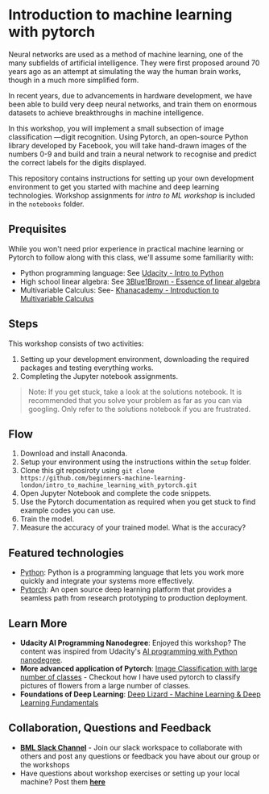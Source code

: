 # Introduction to machine learning with pytorch

Neural networks are used as a method of machine learning, one of the many subfields of artificial intelligence. They were first proposed around 70 years ago as an attempt at simulating the way the human brain works, though in a much more simplified form.

In recent years, due to advancements in hardware development, we have been able to build very deep neural networks, and train them on enormous datasets to achieve breakthroughs in machine intelligence.

In this workshop, you will implement a small subsection of image classification —digit recognition. Using Pytorch, an open-source Python library developed by Facebook, you will take hand-drawn images of the numbers 0-9 and build and train a neural network to recognise and predict the correct labels for the digits displayed.

This repository contains instructions for setting up your own development environment to get you started with machine and deep learning technologies. Workshop assignments for _intro to ML workshop_ is included in the `notebooks` folder.

## Prequisites

While you won't need prior experience in practical machine learning or Pytorch to follow along with this class, we'll assume some familiarity with:

- Python programming language: See [Udacity - Intro to Python](https://eu.udacity.com/course/introduction-to-python--ud1110)
- High school linear algebra: See [3Blue1Brown - Essence of linear algebra](https://www.youtube.com/watch?v=kjBOesZCoqc)
- Multivariable Calculus:  See- [Khanacademy - Introduction to Multivariable Calculus](https://www.khanacademy.org/math/multivariable-calculus)

## Steps

This workshop consists of two activities:

1. Setting up your development environment, downloading the required packages and testing everything works.
2. Completing the Jupyter notebook assignments.

> Note: If you get stuck, take a look at the solutions notebook. It is recommended that you solve your problem as far as you can via googling. Only refer to the solutions notebook if you are frustrated.

## Flow

1. Download and install Anaconda.
2. Setup your environment using the instructions within the `setup` folder.
3. Clone this git reposiroty using `git clone https://github.com/beginners-machine-learning-london/intro_to_machine_learning_with_pytorch.git`
4. Open Jupyter Notebook and complete the code snippets.
5. Use the Pytorch documentation as required when you get stuck to find example codes you can use.
6. Train the model.
7. Measure the accuracy of your trained model. What is the accuracy?

## Featured technologies

- [Python](https://www.python.org/): Python is a programming language that lets you work more quickly and integrate your systems more effectively.
- [Pytorch](https://pytorch.org/): An open source deep learning platform that provides a seamless path from research prototyping to production deployment.

## Learn More

- **Udacity AI Programming Nanodegree**: Enjoyed this workshop? The content was inspired from Udacity's [AI programming with Python nanodegree](https://eu.udacity.com/course/ai-programming-python-nanodegree--nd089).
- **More advanced application of Pytorch**: [Image Classification with large number of classes](https://github.com/Ali-Parandeh/Udacity_AI_Programming_Nanodegree/blob/master/Project%20-%20Create%20Your%20Own%20Image%20Classifier/Image%20Classifier%20Project.ipynb) - Checkout how I have used pytorch to classify pictures of flowers from a large number of classes.
- **Foundations of Deep Learning**: [Deep Lizard - Machine Learning & Deep Learning Fundamentals](https://deeplizard.com/learn/playlist/PLZbbT5o_s2xq7LwI2y8_QtvuXZedL6tQU)

## Collaboration, Questions and Feedback
- [**BML Slack Channel**](https://join.slack.com/t/beginnersmach-wlf5812/shared_invite/enQtNzAzODA4OTY3MTcyLWU2ZDMzNGU2YTQ4ZDk5ZjY3OTk1YWU2OGU5NWRmMjM1NzkwM2MwYjk5MDNhZWE1YWVmNzY1MjgzZDk4OGE1OGE) - Join our slack workspace to collaborate with others and post any questions or feedback you have about our group or the workshops
- Have questions about workshop exercises or setting up your local machine? Post them [**here**](https://app.slack.com/client/TLQ81UB7A/CLHTZDGGZ)
